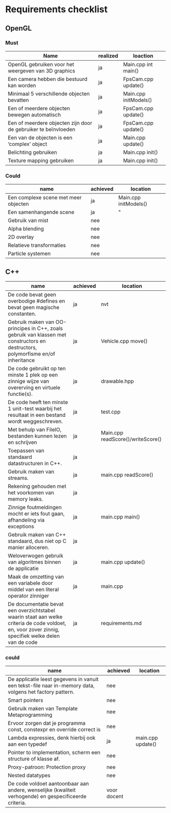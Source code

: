 # Requirements checklist

## OpenGL

### Must
| Name                                                           | realized | loaction              |
|----------------------------------------------------------------|----------|-----------------------|
| OpenGL gebruiken voor het weergeven van 3D graphics            | ja       | Main.cpp int main()   |
| Een camera hebben die bestuurd kan worden                      | ja       | FpsCam.cpp update()   |
| Minimaal 5 verschillende objecten bevatten                     | ja       | Main.cpp initModels() |
| Een of meerdere objecten bewegen automatisch                   | ja       | FpsCam.cpp update()   |
| Een of meerdere objecten zijn door de gebruiker te beïnvloeden | ja       | FpsCam.cpp update()   |
| Een van de objecten is een ‘complex’ object                    | ja       | Main.cpp update()     |
| Belichting gebruiken                                           | ja       | Main.cpp init()       |
| Texture mapping gebruiken                                      | ja       | Main.cpp init()       |

### Could
| name                                 | achieved | location              |
|--------------------------------------|----------|-----------------------|
| Een complexe scene met meer objecten | ja       | Main.cpp initModels() |
| Een samenhangende scene              | ja       | "                     |
| Gebruik van mist                     | nee      |                       |
| Alpha blending                       | nee      |                       |
| 2D overlay                           | nee      |                       |
| Relatieve transformaties             | nee      |                       |
| Particle systemen                    | nee      |                       |

## C++
| name                                                                                                                                                | achieved | location                          |
|-----------------------------------------------------------------------------------------------------------------------------------------------------|----------|-----------------------------------|
| De code bevat geen overbodige #defines en bevat geen magische constanten.                                                                           | ja       | nvt                               |
| Gebruik maken van OO-principes in C++, zoals gebruik van klassen met constructors en destructors, polymorfisme en/of inheritance                    | ja       | Vehicle.cpp move()                |
| De code gebruikt op ten minste 1 plek op een zinnige wijze van overerving en virtuele functie(s).                                                   | ja       | drawable.hpp                      |
| De code heeft ten minste 1 unit-test waarbij het resultaat in een bestand wordt weggeschreven.                                                      |     ja     |            test.cpp           |
| Met behulp van FileIO, bestanden kunnen lezen en schrijven                                                                                          | ja       | Main.cpp readScore()/writeScore() |
| Toepassen van standaard datastructuren in C++.                                                                                                      | ja       |                                   |
| Gebruik maken van streams.                                                                                                                          | ja       | main.cpp readScore()              |
| Rekening gehouden met het voorkomen van memory leaks.                                                                                               | ja       |                                   |
| Zinnige foutmeldingen mocht er iets fout gaan, afhandeling via exceptions                                                                           | ja       | main.cpp main()                   |
| Gebruik maken van C++ standaard, dus niet op C manier alloceren.                                                                                    | ja       |                                   |
| Weloverwogen gebruik van algoritmes binnen de applicatie                                                                                            | ja       | main.cpp update()                 |
| Maak de omzetting van een variabele door middel van een literal operator zinniger                                                                   |      ja    |       main.cpp               |
| De documentatie bevat een overzichtstabel waarin staat aan welke criteria de code voldoet, en, voor zover zinnig, specifiek welke delen van de code | ja       | requirements.md                   |

### could
| name                                                                                                    | achieved    | location          |
|---------------------------------------------------------------------------------------------------------|-------------|-------------------|
| De applicatie leest gegevens in vanuit een tekst-file naar in-memory data, volgens het factory pattern. | nee         |                   |
| Smart pointers                                                                                          | nee         |                   |
| Gebruik maken van Template Metaprogramming                                                              | nee         |                   |
| Ervoor zorgen dat je programma const, constexpr en override correct is                                  | nee         |                   |
| Lambda expressies, denk hierbij ook aan een typedef                                                     | ja          | main.cpp update() |
| Pointer to implementation, scherm een structure of klasse af.                                           | nee         |                   |
| Proxy-patroon: Protection proxy                                                                         | nee         |                   |
| Nested datatypes                                                                                        | nee         |                   |
| De code voldoet aantoonbaar aan andere, wenselijke (kwaliteit verhogende) en gespecificeerde criteria.  | voor docent |                   |